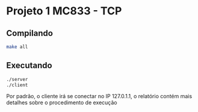 # Projeto 1 MC833 - TCP

## Compilando

```bash
make all
```

## Executando

```bash
./server
./client
```

Por padrão, o cliente irá se conectar no IP 127.0.1.1, o relatório contém mais detalhes sobre o procedimento de execução
